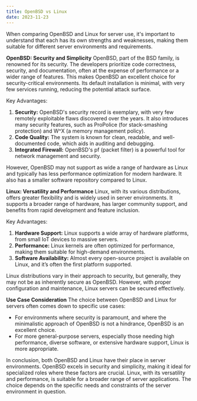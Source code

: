 ```yaml
---
title: OpenBSD vs Linux
date: 2023-11-23
---
```


When comparing OpenBSD and Linux for server use, it's important to understand that each has its own strengths and weaknesses, making them suitable for different server environments and requirements.

**OpenBSD: Security and Simplicity**
OpenBSD, part of the BSD family, is renowned for its security. The developers prioritize code correctness, security, and documentation, often at the expense of performance or a wider range of features. This makes OpenBSD an excellent choice for security-critical environments. Its default installation is minimal, with very few services running, reducing the potential attack surface.

Key Advantages:
1. **Security:** OpenBSD's security record is exemplary, with very few remotely exploitable flaws discovered over the years. It also introduces many security features, such as ProPolice (for stack-smashing protection) and W^X (a memory management policy).
2. **Code Quality:** The system is known for clean, readable, and well-documented code, which aids in auditing and debugging.
3. **Integrated Firewall:** OpenBSD's pf (packet filter) is a powerful tool for network management and security.

However, OpenBSD may not support as wide a range of hardware as Linux and typically has less performance optimization for modern hardware. It also has a smaller software repository compared to Linux.

**Linux: Versatility and Performance**
Linux, with its various distributions, offers greater flexibility and is widely used in server environments. It supports a broader range of hardware, has larger community support, and benefits from rapid development and feature inclusion.

Key Advantages:
1. **Hardware Support:** Linux supports a wide array of hardware platforms, from small IoT devices to massive servers.
2. **Performance:** Linux kernels are often optimized for performance, making them suitable for high-demand environments.
3. **Software Availability:** Almost every open-source project is available on Linux, and it’s often the first platform supported.

Linux distributions vary in their approach to security, but generally, they may not be as inherently secure as OpenBSD. However, with proper configuration and maintenance, Linux servers can be secured effectively.

**Use Case Consideration**
The choice between OpenBSD and Linux for servers often comes down to specific use cases:
- For environments where security is paramount, and where the minimalistic approach of OpenBSD is not a hindrance, OpenBSD is an excellent choice.
- For more general-purpose servers, especially those needing high performance, diverse software, or extensive hardware support, Linux is more appropriate.

In conclusion, both OpenBSD and Linux have their place in server environments. OpenBSD excels in security and simplicity, making it ideal for specialized roles where these factors are crucial. Linux, with its versatility and performance, is suitable for a broader range of server applications. The choice depends on the specific needs and constraints of the server environment in question.